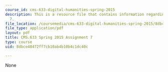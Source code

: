 ```yaml
---
course_id: cms-633-digital-humanities-spring-2015
description: This is a resource file that contains information regarding assignment
  7.
file_location: /coursemedia/cms-633-digital-humanities-spring-2015/8dbce48472ff7cb10ab4b10b4c1dc40c_MITCMS_633S15_Assignment7.pdf
file_type: application/pdf
layout: pdf
title: CMS.633 Spring 2015 Assignment 7
type: course
uid: 8dbce48472ff7cb10ab4b10b4c1dc40c

---
```

None